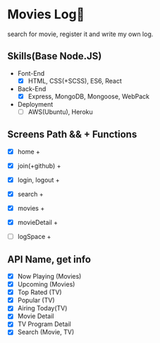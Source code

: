 # Movies Log🚀

search for movie, register it and write my own log.

## Skills(Base Node.JS)
- Font-End
  - [x] HTML, CSS(+SCSS), ES6, React
- Back-End
  - [x] Express, MongoDB, Mongoose, WebPack
- Deployment
  - [ ] AWS(Ubuntu), Heroku

## Screens Path && + Functions

- [x] home + 
- [x] join(+github) +
- [x] login, logout +
- [x] search +
- [x] movies +
- [x] movieDetail +
- [ ] logSpace +


## API Name, get info

- [x] Now Playing (Movies)
- [x] Upcoming (Movies)
- [x] Top Rated (TV)
- [x] Popular (TV)
- [x] Airing Today(TV)
- [x] Movie Detail
- [x] TV Program Detail
- [x] Search (Movie, TV)